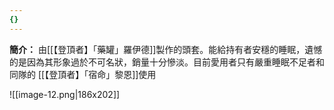 ```yaml
---
{}
---
```

**簡介：**
由[[【登頂者】「藥罐」羅伊德]]製作的頭套。能給持有者安穩的睡眠，遺憾的是因為其形象過於不可名狀，銷量十分慘淡。目前愛用者只有嚴重睡眠不足者和同隊的 [[【登頂者】「宿命」黎恩]]使用

![[image-12.png|186x202]]